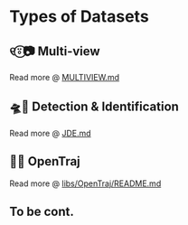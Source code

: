 # Types of Datasets

## ୧⍤⃝📷 Multi-view

Read more @ [MULTIVIEW.md](datasets/MULTIVIEW.md)

## 🛸🔭 Detection & Identification

Read more @ [JDE.md](datasets/JDE.md)

## 🌌🐾 OpenTraj

Read more @ [libs/OpenTraj/README.md](libs/OpenTraj/README.md)

## To be cont.
